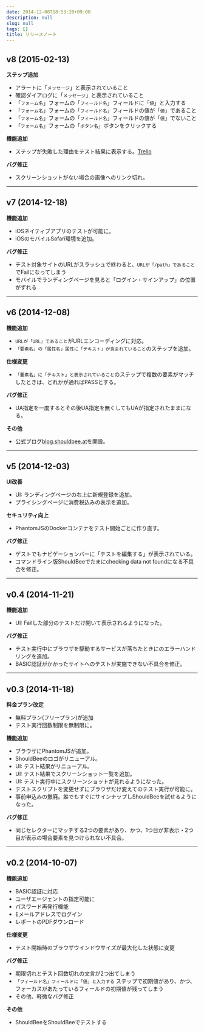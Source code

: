 ```yaml
---
date: 2014-12-08T18:53:20+09:00
description: null
slug: null
tags: []
title: リリースノート
---
```


## v8 (2015-02-13)

__ステップ追加__

* アラートに「`メッセージ`」と表示されていること
* 確認ダイアログに「`メッセージ`」と表示されていること
* 「`フォーム名`」フォームの「`フィールド名`」フィールドに「`値`」と入力する
* 「`フォーム名`」フォームの「`フィールド名`」フィールドの値が「`値`」であること
* 「`フォーム名`」フォームの「`フィールド名`」フィールドの値が「`値`」でないこと
* 「`フォーム名`」フォームの「`ボタン名`」ボタンをクリックする

__機能追加__

* ステップが失敗した理由をテスト結果に表示する。[Trello](https://trello.com/c/q8NSTXpM/19--)

__バグ修正__

* スクリーンショットがない場合の画像へのリンク切れ。

---------------------------------------


## v7 (2014-12-18)

__機能追加__

* iOSネイティブアプリのテストが可能に。
* iOSのモバイルSafari環境を追加。

__バグ修正__

* テスト対象サイトのURLがスラッシュで終わると、`URLが「/path」であること`でFailになってしまう
* モバイルでランディングページを見ると「ログイン・サインアップ」の位置がずれる

---------------------------------------


## v6 (2014-12-08)


__機能追加__


* `URLが「URL」であること`がURLエンコーディングに対応。
* `「要素名」の「属性名」属性に「テキスト」が含まれていること`のステップを追加。

__仕様変更__

* `「要素名」に「テキスト」と表示されていること`のステップで複数の要素がマッチしたときは、どれかが通ればPASSとする。

__バグ修正__

* UA指定を一度するとその後UA指定を無くしてもUAが指定されたままになる。

__その他__


* 公式ブログ[blog.shouldbee.at](http://blog.shouldbee.at)を開設。


---------------------------------------

## v5 (2014-12-03)

__UI改善__

* UI: ランディングページの右上に新規登録を追加。
* プライシングページに消費税込みの表示を追加。

__セキュリティ向上__

* PhantomJSのDockerコンテナをテスト開始ごとに作り直す。

__バグ修正__

* ゲストでもナビゲーションバーに「テストを編集する」が表示されている。
* コマンドライン版ShouldBeeでたまにchecking data not foundになる不具合を修正。

---------------------------------------

## v0.4 (2014-11-21)

__機能追加__

* UI: Failした部分のテストだけ開いて表示されるようになった。

__バグ修正__

* テスト実行中にブラウザを駆動するサービスが落ちたときにのエラーハンドリングを追加。
* BASIC認証がかかったサイトへのテストが実施できない不具合を修正。

---------------------------------------

## v0.3 (2014-11-18)

__料金プラン改定__

* 無料プラン(フリープラン)が追加
* テスト実行回数制限を無制限に。

__機能追加__

* ブラウザにPhantomJSが追加。
* ShouldBeeのロゴがリニューアル。
* UI: テスト結果がリニューアル。
* UI: テスト結果でスクリーンショット一覧を追加。
* UI: テスト実行中にスクリーンショットが見れるようになった。
* テストスクリプトを変更せずにブラウザだけ変えてのテスト実行が可能に。
* 事前申込みの撤廃。誰でもすぐにサインナップしShouldBeeを試せるようになった。

__バグ修正__

* 同じセレクターにマッチする2つの要素があり、かつ、1つ目が非表示・2つ目が表示の場合要素を見つけられない不具合。

---------------------------------------

## v0.2 (2014-10-07)

__機能追加__

* BASIC認証に対応
* ユーザエージェントの指定可能に
* パスワード再発行機能
* Eメールアドレスでログイン
* レポートのPDFダウンロード

__仕様変更__

* テスト開始時のブラウザウインドウサイズが最大化した状態に変更

__バグ修正__

* 期限切れとテスト回数切れの文言が2つ出てしまう
* `「フィールド名」フィールドに「値」と入力する` ステップで初期値があり、かつ、フォーカスがあたっているフィールドの初期値が残ってしまう
* その他、軽微なバグ修正

__その他__

* ShouldBeeをShouldBeeでテストする
